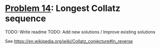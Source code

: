 # [Problem 14](https://projecteuler.net/problem=14): Longest Collatz sequence

TODO: Write readme
TODO: Add new solutions / Improve existing solutions

See https://en.wikipedia.org/wiki/Collatz_conjecture#In_reverse
